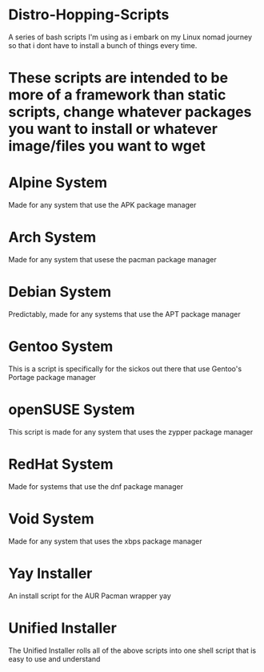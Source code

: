 # Distro-Hopping-Scripts
A series of bash scripts I'm using as i embark on my Linux nomad journey so that i dont have to install a bunch of things every time.

# These scripts are intended to be more of a framework than static scripts, change whatever packages you want to install or whatever image/files you want to wget

# Alpine System
Made for any system that use the APK package manager

# Arch System
Made for any system that usese the pacman package manager

# Debian System
Predictably, made for any systems that use the APT package manager

# Gentoo System
This is a script is specifically for the sickos out there that use Gentoo's Portage package manager

# openSUSE System
This script is made for any system that uses the zypper package manager

# RedHat System
Made for systems that use the dnf package manager

# Void System
Made for any system that uses the xbps package manager

# Yay Installer
An install script for the AUR Pacman wrapper yay

# Unified Installer
The Unified Installer rolls all of the above scripts into one shell script that is easy to use and understand
